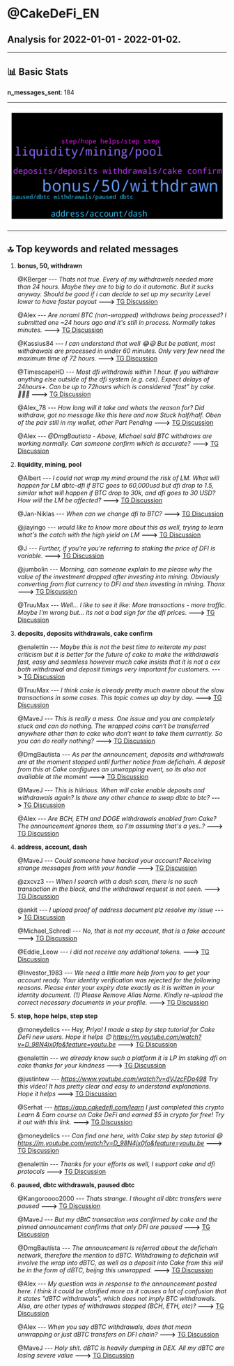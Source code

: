 # **@CakeDeFi_EN**
 ## Analysis for **2022-01-01** - **2022-01-02**.

---

## 📊 **Basic Stats**

**n_messages_sent**: 184

---
![wordcloud](CakeDeFi_EN_1Days_wordcloud.png)

---


## 🔝 **Top keywords and related messages**

1. **bonus, 50, withdrawn**

    @KBerger --- *Thats not true. Every of my withdrawels needed more than 24 hours. Maybe they are to big to do it automatic. But it sucks anyway. Should be good if i can decide to set up my security Level lower to have faster payout* **--->** [TG Discussion](https://t.me/CakeDeFi_EN/159196)

    @Alex --- *Are noraml BTC (non-wrapped) withdraws being processed? I submitted one ~24 hours ago and it's still in process. Normally takes minutes.* **--->** [TG Discussion](https://t.me/CakeDeFi_EN/159014)

    @Kassius84 --- *I can understand that well 😂😃  But be patient, most withdrawals are processed in under 60 minutes.  Only very few need the maximum time of 72 hours.* **--->** [TG Discussion](https://t.me/CakeDeFi_EN/159192)

    @TimescapeHD --- *Most dfi withdrawls within 1 hour. If you withdraw anything else outside of the dfi system (e.g. cex). Expect delays of 24hours+. Can be up to 72hours which is considered “fast” by cake. 🤦🏻‍♂️* **--->** [TG Discussion](https://t.me/CakeDeFi_EN/159193)

    @AIex_78 --- *How long will it take and whats the reason for? Did withdraw, got no message like this here and now Stuck half/half. Oben of the pair still in my wallet, other Part Pending* **--->** [TG Discussion](https://t.me/CakeDeFi_EN/159051)

    @Alex --- *@DmgBautista - Above, Michael said BTC withdraws *are* working normally. Can someone confirm which is accurate?* **--->** [TG Discussion](https://t.me/CakeDeFi_EN/159097)

2. **liquidity, mining, pool**

    @Albert --- *I could not wrap my mind around the risk of LM. What will happen for LM dbtc-dfi if BTC goes to 60,000usd but dfi drop to 1.5, similar what will happen if BTC drop to 30k, and dfi goes to 30 USD? How will the LM be affected?* **--->** [TG Discussion](https://t.me/CakeDeFi_EN/158725)

    @Jan-Niklas --- *When can we change dfi to BTC?* **--->** [TG Discussion](https://t.me/CakeDeFi_EN/158999)

    @jiayingo --- *would like to know more about this as well, trying to learn what's the catch with the high yield on LM* **--->** [TG Discussion](https://t.me/CakeDeFi_EN/158738)

    @J --- *Further, if you’re you’re referring to staking the price of DFI is variable.* **--->** [TG Discussion](https://t.me/CakeDeFi_EN/158965)

    @jumbolin --- *Morning, can someone explain to me please why the value of the investment dropped after investing into mining. Obviously converting from fiat currency to DFI and then investing in mining. Thanx* **--->** [TG Discussion](https://t.me/CakeDeFi_EN/158955)

    @TruuMax --- *Well... I like to see it like: More transactions - more traffic.  Maybe I'm wrong but... its not a bad sign for the dfi prices.* **--->** [TG Discussion](https://t.me/CakeDeFi_EN/159208)

3. **deposits, deposits withdrawals, cake confirm**

    @enalettin --- *Maybe this is not the best time to reiterate my past criticism but it is better for the future of cake to make the withdrawals fast, easy and seamless however much cake insists that it is not a cex both withdrawal and deposit timings very important for customers.* **--->** [TG Discussion](https://t.me/CakeDeFi_EN/159066)

    @TruuMax --- *I think cake is already pretty much aware about the slow transactions in some cases.  This topic comes up day by day.* **--->** [TG Discussion](https://t.me/CakeDeFi_EN/159202)

    @MaveJ --- *This is really a mess. One issue and you are completely stuck and can do nothing. The wrapped coins can‘t be transferred anywhere other than to cake who don‘t want to take them currently. So you can do really nothing?* **--->** [TG Discussion](https://t.me/CakeDeFi_EN/159020)

    @DmgBautista --- *As per the announcement, deposits and withdrawals are at the moment stopped until further notice from defichain. A deposit from this at Cake configures an unwrapping event, so its also not available at the moment* **--->** [TG Discussion](https://t.me/CakeDeFi_EN/159086)

    @MaveJ --- *This is hilirious. When will cake enable deposits and withdrawals again? Is there any other chance to swap dbtc to btc?* **--->** [TG Discussion](https://t.me/CakeDeFi_EN/159075)

    @Alex --- *Are BCH, ETH and DOGE withdrawals enabled from Cake? The announcement ignores them, so I'm assuming that's a yes..?* **--->** [TG Discussion](https://t.me/CakeDeFi_EN/159110)

4. **address, account, dash**

    @MaveJ --- *Could someone have hacked your account? Receiving strange messages from with your handle* **--->** [TG Discussion](https://t.me/CakeDeFi_EN/159007)

    @zxcvz3 --- *When I search with a dash scan, there is no such transaction in the block, and the withdrawal request is not seen.* **--->** [TG Discussion](https://t.me/CakeDeFi_EN/159184)

    @ankit --- *I upload proof of address document plz resolve my issue* **--->** [TG Discussion](https://t.me/CakeDeFi_EN/158758)

    @Michael_Schredl --- *No, that is not my account, that is a fake account* **--->** [TG Discussion](https://t.me/CakeDeFi_EN/159008)

    @Eddie_Leow --- *i did not receive any additional tokens.* **--->** [TG Discussion](https://t.me/CakeDeFi_EN/158807)

    @Investor_1983 --- *We need a little more help from you to get your account ready. Your identity verification was rejected for the following reasons. Please enter your expiry date exactly as it is written in your identity document. (1) Please Remove Alias Name. Kindly re-upload the correct necessary documents in your profile.* **--->** [TG Discussion](https://t.me/CakeDeFi_EN/159136)

5. **step, hope helps, step step**

    @moneydelics --- *Hey, Priya! I made a step by step tutorial for Cake DeFi new users. Hope it helps 😊  https://m.youtube.com/watch?v=D_98N4jx0fo&feature=youtu.be* **--->** [TG Discussion](https://t.me/CakeDeFi_EN/159145)

    @enalettin --- *we already know such a platform it is LP lm staking dfi on cake thanks for your kindness* **--->** [TG Discussion](https://t.me/CakeDeFi_EN/158646)

    @justintew --- *https://www.youtube.com/watch?v=dVJzcFDo498 Try this video! It has pretty clear and easy to understand explanations. Hope it helps* **--->** [TG Discussion](https://t.me/CakeDeFi_EN/158741)

    @Serhat --- *https://app.cakedefi.com/learn I just completed this crypto Learn & Earn course on Cake DeFi and earned $5 in crypto for free! Try it out with this link.* **--->** [TG Discussion](https://t.me/CakeDeFi_EN/158732)

    @moneydelics --- *Can find one here, with Cake step by step tutorial 😄   https://m.youtube.com/watch?v=D_98N4jx0fo&feature=youtu.be* **--->** [TG Discussion](https://t.me/CakeDeFi_EN/159164)

    @enalettin --- *Thanks for your efforts as well, I support cake and dfi protocols* **--->** [TG Discussion](https://t.me/CakeDeFi_EN/159069)

6. **paused, dbtc withdrawals, paused dbtc**

    @Kangoroooo2000 --- *Thats strange. I thought all dbtc transfers were paused* **--->** [TG Discussion](https://t.me/CakeDeFi_EN/158990)

    @MaveJ --- *But my dBtC transaction was confirmed by cake and the pinned announcement confirms that only DFI are paused* **--->** [TG Discussion](https://t.me/CakeDeFi_EN/158987)

    @DmgBautista --- *The announcement is referred about the defichain network, therefore the mention to dBTC. Withdrawing to defichain will involve the wrap into dBTC, as well as a deposit into Cake from this will be in the form of dBTC, beijng this unwrapped.* **--->** [TG Discussion](https://t.me/CakeDeFi_EN/159111)

    @Alex --- *My question was in response to the announcement posted here. I think it could be clarified more as it causes a lot of confusion that it states "dBTC withdrawals", which does not imply BTC withdrawals. Also, are other types of withdrawas stopped (BCH, ETH, etc)?* **--->** [TG Discussion](https://t.me/CakeDeFi_EN/159103)

    @Alex --- *When you say dBTC withdrawals, does that mean unwrapping or just dBTC transfers on DFI chain?* **--->** [TG Discussion](https://t.me/CakeDeFi_EN/159083)

    @MaveJ --- *Holy shit. dBTC is heavily dumping in DEX. All my dBTC are losing severe value* **--->** [TG Discussion](https://t.me/CakeDeFi_EN/159081)


